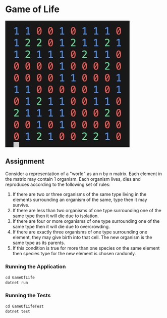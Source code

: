 # Game of Life

![Game of Life](./game-of-life.gif)

## Assignment

Consider a representation of a "world" as an n by n matrix. Each element in the matrix may contain 1 organism. Each organism lives, dies and reproduces according to the following set of rules:

1. If there are two or three organisms of the same type living in the elements surrounding an organism of the same, type then it may survive.
2. If there are less than two organisms of one type surrounding one of the same type then it will die due to isolation.
3. If there are four or more organisms of one type surrounding one of the same type then it will die due to overcrowding.
4. If there are exactly three organisms of one type surrounding one element, they may give birth into that cell. The new organism is the
   same type as its parents.
5. If this condition is true for more than one
   species on the same element then species type for the new element is chosen randomly.

### Running the Application

```
cd GameOfLife
dotnet run
```

### Running the Tests

```
cd GameOfLifeTest
dotnet test
```
